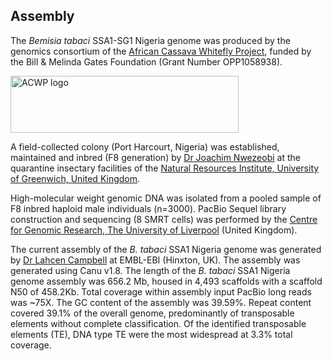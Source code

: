 **Assembly**
------------------------
The *Bemisia tabaci* SSA1-SG1 Nigeria genome was produced by the genomics consortium of the [African Cassava Whitefly Project](http://www.cassavawhitefly.org), funded by the Bill & Melinda Gates Foundation (Grant Number OPP1058938). 

<p class="rtecenter"><a href="http://www.cassavawhitefly.org"><img src="/img/ACWP_logo_bemisia_tabaci.png" alt="ACWP logo" style="width: 365px; height: 91px;" /></a></p>

A field-collected colony (Port Harcourt, Nigeria) was established, maintained and inbred (F8 generation) by [Dr Joachim Nwezeobi](https://www.linkedin.com/in/joachimnwezeobi/?originalSubdomain=uk) at the quarantine insectary facilities of the [Natural Resources Institute, University of Greenwich, United Kingdom](https://www.nri.org/).

High-molecular weight genomic DNA was isolated from a pooled sample of F8 inbred haploid male individuals (n=3000). PacBio Sequel library construction and sequencing (8 SMRT cells) was performed by the [Centre for Genomic Research, The University of Liverpool](https://www.liverpool.ac.uk/genomic-research/) (United Kingdom).

The current assembly of the *B. tabaci* SSA1 Nigeria genome was generated by [Dr Lahcen Campbell](https://scholar.google.com.au/citations?user=zZ14f3EAAAAJ&hl=en&oi=ao) at EMBL-EBI (Hinxton, UK). The assembly was generated using Canu v1.8. The length of the *B. tabaci* SSA1 Nigeria genome assembly was 656.2 Mb, housed in 4,493 scaffolds with a scaffold N50 of 458.2Kb. Total coverage within assembly input PacBio long reads was ~75X. The GC content of the assembly was 39.59%. Repeat content covered 39.1% of the overall genome, predominantly of transposable elements without complete classification. Of the identified transposable elements (TE), DNA type TE were the most widespread at 3.3% total coverage. 
